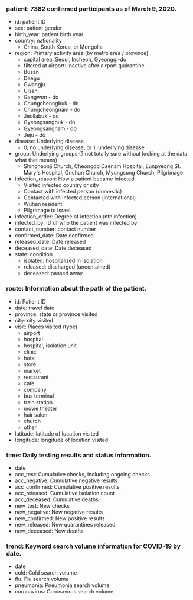 ### **patient**: 7382 confirmed participants as of March 9, 2020.
- id: patient ID
- sex: patient gender
- birth_year: patient birth year
- country: nationality
  - China, South Korea, or Mongolia
- region: Primary activity area (by metro area / province)
  - capital area: Seoul, Incheon, Gyeonggi-do
  - filtered at airport: Inactive after airport quarantine
  - Busan
  - Daegu
  - Gwangju 
  - Ulsan
  - Gangwon - do
  - Chungcheongbuk - do
  - Chungcheongnam - do
  - Jeollabuk - do
  - Gyeongsangbuk - do
  - Gyeongsangnam - do
  - Jeju - do
- disease: Underlying disease
  - 0, no underlying disease, or 1, underlying disease
- group: Underlying groups (? not totally sure without looking at the data what that means)
  - Shincheonji Church, Cheongdo Daenam Hospital, Eunpyeong St. Mary's Hospital, Onchun Church, Myungsung Church, Pilgrimage
- infection_reason: How a patient became infected
  - Visited infected country or city
  - Contact with infected person (domestic)
  - Contacted with infected person (international)
  - Wuhan resident
  - Pilgrimage to Israel
- infection_order: Degree of infection (nth infection)
- infected_by: ID of who the patient was infected by
- contact_number: contact number
- confirmed_date: Date confirmed 
- released_date: Date released
- deceased_date: Date deceased
- state: condition
  - isolated: hospitalized in isolation
  - released: discharged (uncontained)
  - deceased: passed away

### **route:** Information about the path of the patient.
- id: Patient ID
- date: travel date
- province: state or province visited
- city: city visited
- visit: Places visited (type)
  - airport
  - hospital
  - hospital, isolation unit
  - clinic
  - hotel
  - store
  - market
  - restaurant 
  - cafe 
  - company
  - bus terminal
  - train station
  - movie theater
  - hair salon
  - church
  - other
- latitude: latitude of location visited
- longitude: longitude of location visited

### **time:** Daily testing results and status information.
- date
- acc_test: Cumulative checks, including ongoing checks
- acc_negative: Cumulative negative results
- acc_confirmed: Cumulative positive results
- acc_released: Cumulative isolation count
- acc_deceased: Cumulative deaths
- new_test: New checks
- new_negative: New negative results
- new_confirmed: New positive results
- new_released: New quarantines released
- new_deceased: New deaths

### **trend:** Keyword search volume information for COVID-19 by date.
- date
- cold: Cold search volume
- flu: Flu search volume
- pneumonia: Pneumonia search volume
- coronavirus: Coronavirus search volume

